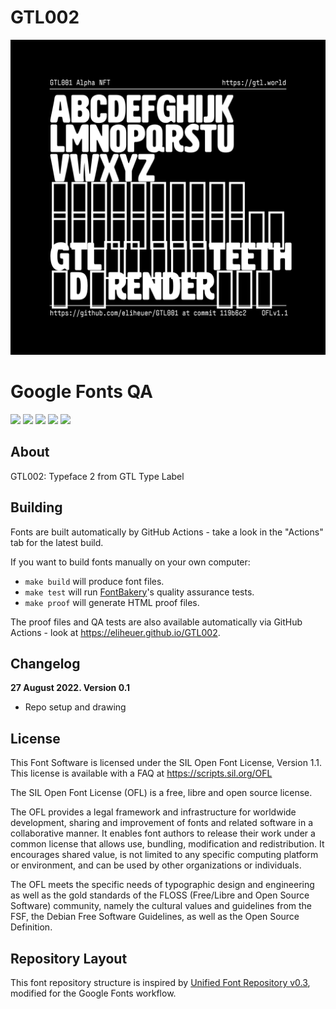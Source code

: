 # GTL002

![Sample Image](documentation/Alpha-NFT.png)

# Google Fonts QA

[![][Fontbakery]](https://eliheuer.github.io/GTL002/fontbakery/fontbakery-report.html)
[![][Universal]](https://eliheuer.github.io/GTL002/fontbakery/fontbakery-report.html)
[![][GF Profile]](https://eliheuer.github.io/GTL002/fontbakery/fontbakery-report.html)
[![][Outline Correctness]](https://eliheuer.github.io/GTL002/fontbakery/fontbakery-report.html)
[![][Shaping]](https://eliheuer.github.io/GTL002/fontbakery/fontbakery-report.html)

[Fontbakery]: https://img.shields.io/endpoint?url=https%3A%2F%2Fraw.githubusercontent.com%2Feliheuer%2FGTL002%2Fgh-pages%2Fbadges%2Foverall.json
[GF Profile]: https://img.shields.io/endpoint?url=https%3A%2F%2Fraw.githubusercontent.com%2Feliheuer%2FGTL002%2Fgh-pages%2Fbadges%2FGoogleFonts.json
[Outline Correctness]: https://img.shields.io/endpoint?url=https%3A%2F%2Fraw.githubusercontent.com%2Feliheuer%2FGTL002%2Fgh-pages%2Fbadges%2FOutlineCorrectnessChecks.json
[Shaping]: https://img.shields.io/endpoint?url=https%3A%2F%2Fraw.githubusercontent.com%2Feliheuer%2FGTL002%2Fgh-pages%2Fbadges%2FShapingChecks.json
[Universal]: https://img.shields.io/endpoint?url=https%3A%2F%2Fraw.githubusercontent.com%2Feliheuer%2FGTL002%2Fgh-pages%2Fbadges%2FUniversal.json

## About

GTL002: Typeface 2 from GTL Type Label

## Building

Fonts are built automatically by GitHub Actions - take a look in the "Actions" tab for the latest build.

If you want to build fonts manually on your own computer:

* `make build` will produce font files.
* `make test` will run [FontBakery](https://github.com/googlefonts/fontbakery)'s quality assurance tests.
* `make proof` will generate HTML proof files.

The proof files and QA tests are also available automatically via GitHub Actions - look at https://eliheuer.github.io/GTL002.

## Changelog

**27 August 2022. Version 0.1**
- Repo setup and drawing

## License

This Font Software is licensed under the SIL Open Font License, Version 1.1.
This license is available with a FAQ at
https://scripts.sil.org/OFL

The SIL Open Font License (OFL) is a free, libre and open source license.

The OFL provides a legal framework and infrastructure for worldwide development, sharing and improvement of fonts and related software in a collaborative manner. It enables font authors to release their work under a common license that allows use, bundling, modification and redistribution. It encourages shared value, is not limited to any specific computing platform or environment, and can be used by other organizations or individuals.

The OFL meets the specific needs of typographic design and engineering as well as the gold standards of the FLOSS (Free/Libre and Open Source Software) community, namely the cultural values and guidelines from the FSF, the Debian Free Software Guidelines, as well as the Open Source Definition.

## Repository Layout

This font repository structure is inspired by [Unified Font Repository v0.3](https://github.com/unified-font-repository/Unified-Font-Repository), modified for the Google Fonts workflow.
